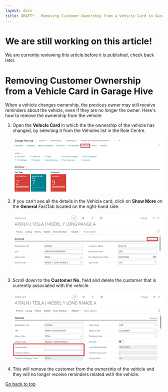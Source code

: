 ```yaml
---
layout: docs
title: DRAFT* - Removing Customer Ownership from a Vehicle Card in Garage Hive
---
```


<a name="top"></a>

# We are still working on this article!
We are currently reviewing this article before it is published, check back later.

# Removing Customer Ownership from a Vehicle Card in Garage Hive
When a vehicle changes ownership, the previous owner may still receive reminders about the vehicle, even if they are no longer the owner. Here's how to remove the ownership from the vehicle:

1. Open the **Vehicle Card** in which the the ownership of the vehicle has changed, by selecting it from the Vehicles list in the Role Centre.

   ![](media/garagehive-remove-customer-from-vehicle1.png)

2. If you can't see all the details in the Vehicle card, click on **Show More** on the **General** FastTab located on the right-hand side. 

   ![](media/garagehive-remove-customer-from-vehicle2.png)

3. Scroll down to the **Customer No.** field and delete the customer that is currently associated with the vehicle.

   ![](media/garagehive-remove-customer-from-vehicle3.png)

4. This will remove the customer from the ownership of the vehicle and they will no longer receive reminders related with the vehicle.


[Go back to top](#top)